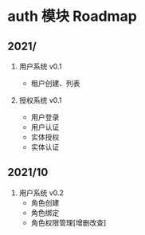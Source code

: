 # auth 模块 Roadmap

## 2021/
1. 用户系统 v0.1
    - 租户创建、列表
    
2. 授权系统 v0.1
    - 用户登录
    - 用户认证
    - 实体授权
    - 实体认证
## 2021/10
1. 用户系统 v0.2
    - 角色创建
    - 角色绑定
    - 角色权限管理[增删改查]